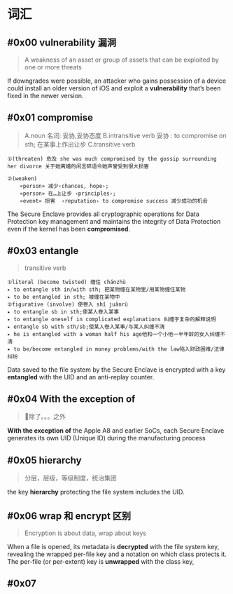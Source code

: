 # 词汇

## #0x00 vulnerability 漏洞

> A weakness of an asset or group of assets that can be exploited by one or more threats

If downgrades were possible, an attacker who gains possession of a device could install an older version of iOS and exploit a **vulnerability** that’s been fixed in the newer version.

## #0x01 compromise

> A.noun 名词: 妥协,妥协态度
> B.intransitive verb 妥协 : to compromise on sth; 在某事上作出让步
> C.transitive verb

    ①(threaten) 危及 she was much compromised by the gossip surrounding her divorce 关于她离婚的闲言碎语令她声誉受到很大损害

    ②(weaken)
        «person» 减少‹chances, hope›;
        «person» 在…上让步 ‹principles›;
        «event» 损害  ‹reputation› to compromise success 减少成功的机会

The Secure Enclave provides all cryptographic operations for Data Protection key management and maintains the integrity of Data Protection even if the kernel has been **compromised**.

## #0x03 entangle

> transitive verb

    ①literal (become twisted) 缠住 chánzhù
    ▸ to entangle sth in/with sth; 把某物缠在某物里/用某物缠住某物
    ▸ to be entangled in sth; 被缠在某物中
    ②figurative (involve) 使卷入 shǐ juǎnrù
    ▸ to entangle sb in sth;使某人卷入某事
    ▸ to entangle oneself in complicated explanations 纠缠于复杂的解释说明
    ▸ entangle sb with sth/sb;使某人卷入某事/与某人纠缠不清
    ▸ he is entangled with a woman half his age他和一个小他一半年龄的女人纠缠不清
    ▸ to be/become entangled in money problems/with the law陷入财政困难/法律纠纷

Data saved to the file system by the Secure Enclave is encrypted with a key **entangled** with the UID and an anti-replay counter.

## #0x04 With the exception of

> 除了。。。之外

**With the exception of** the Apple A8 and earlier SoCs, each Secure Enclave generates its own UID (Unique ID) during the manufacturing process

## #0x05 hierarchy

> 分层，层级，等级制度，统治集团

the key **hierarchy** protecting the file system includes the UID.

## #0x06 wrap 和 encrypt 区别

> Encryption is about data, wrap about keys

When a file is opened, its metadata is **decrypted** with the file system key, revealing the wrapped per-file key and a notation on which class protects it. The per-file (or per-extent) key is **unwrapped** with the class key, 

## #0x07 